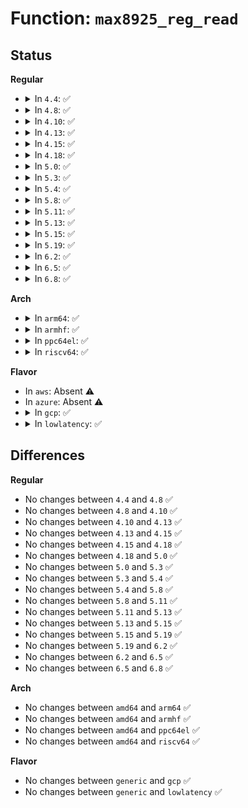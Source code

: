 # Function: <code>max8925_reg_read</code>

## Status
<b>Regular</b>
<ul>
<li>
<details>
<summary>In <code>4.4</code>: ✅</summary>

```c
int max8925_reg_read(struct i2c_client *i2c, int reg);
```

**Collision:** Unique Global

**Inline:** No

**Transformation:** False

**Instances:**

```
In drivers/mfd/max8925-i2c.c (ffffffff81590420)
Location: drivers/mfd/max8925-i2c.c:52
Inline: False
Direct callers:
  - drivers/mfd/max8925-core.c:max8925_tsc_irq
  - drivers/mfd/max8925-core.c:max8925_irq
  - drivers/mfd/max8925-core.c:max8925_device_init
  - drivers/mfd/max8925-core.c:max8925_device_init
  - drivers/mfd/max8925-core.c:max8925_device_init
  - drivers/mfd/max8925-core.c:max8925_device_init
  - drivers/mfd/max8925-core.c:max8925_device_init
  - drivers/mfd/max8925-core.c:max8925_device_init
  - drivers/mfd/max8925-core.c:max8925_device_init
```
**Symbols:**

```
ffffffff81590420-ffffffff8159047c: max8925_reg_read (STB_GLOBAL)
```
</details>
</li>
<li>
<details>
<summary>In <code>4.8</code>: ✅</summary>

```c
int max8925_reg_read(struct i2c_client *i2c, int reg);
```

**Collision:** Unique Global

**Inline:** No

**Transformation:** False

**Instances:**

```
In drivers/mfd/max8925-i2c.c (ffffffff815e5290)
Location: drivers/mfd/max8925-i2c.c:52
Inline: False
Direct callers:
  - drivers/mfd/max8925-core.c:max8925_device_init
  - drivers/mfd/max8925-core.c:max8925_device_init
  - drivers/mfd/max8925-core.c:max8925_device_init
  - drivers/mfd/max8925-core.c:max8925_device_init
  - drivers/mfd/max8925-core.c:max8925_device_init
  - drivers/mfd/max8925-core.c:max8925_device_init
  - drivers/mfd/max8925-core.c:max8925_device_init
  - drivers/mfd/max8925-core.c:max8925_tsc_irq
  - drivers/mfd/max8925-core.c:max8925_irq
```
**Symbols:**

```
ffffffff815e5290-ffffffff815e52ef: max8925_reg_read (STB_GLOBAL)
```
</details>
</li>
<li>
<details>
<summary>In <code>4.10</code>: ✅</summary>

```c
int max8925_reg_read(struct i2c_client *i2c, int reg);
```

**Collision:** Unique Global

**Inline:** No

**Transformation:** False

**Instances:**

```
In drivers/mfd/max8925-i2c.c (ffffffff81612140)
Location: drivers/mfd/max8925-i2c.c:52
Inline: False
Direct callers:
  - drivers/mfd/max8925-core.c:max8925_device_init
  - drivers/mfd/max8925-core.c:max8925_device_init
  - drivers/mfd/max8925-core.c:max8925_device_init
  - drivers/mfd/max8925-core.c:max8925_device_init
  - drivers/mfd/max8925-core.c:max8925_device_init
  - drivers/mfd/max8925-core.c:max8925_device_init
  - drivers/mfd/max8925-core.c:max8925_device_init
  - drivers/mfd/max8925-core.c:max8925_tsc_irq
  - drivers/mfd/max8925-core.c:max8925_irq
```
**Symbols:**

```
ffffffff81612140-ffffffff8161219f: max8925_reg_read (STB_GLOBAL)
```
</details>
</li>
<li>
<details>
<summary>In <code>4.13</code>: ✅</summary>

```c
int max8925_reg_read(struct i2c_client *i2c, int reg);
```

**Collision:** Unique Global

**Inline:** No

**Transformation:** False

**Instances:**

```
In drivers/mfd/max8925-i2c.c (ffffffff816261b0)
Location: drivers/mfd/max8925-i2c.c:52
Inline: False
Direct callers:
  - drivers/mfd/max8925-core.c:max8925_device_init
  - drivers/mfd/max8925-core.c:max8925_device_init
  - drivers/mfd/max8925-core.c:max8925_device_init
  - drivers/mfd/max8925-core.c:max8925_device_init
  - drivers/mfd/max8925-core.c:max8925_device_init
  - drivers/mfd/max8925-core.c:max8925_device_init
  - drivers/mfd/max8925-core.c:max8925_device_init
  - drivers/mfd/max8925-core.c:max8925_tsc_irq
  - drivers/mfd/max8925-core.c:max8925_irq
```
**Symbols:**

```
ffffffff816261b0-ffffffff8162620f: max8925_reg_read (STB_GLOBAL)
```
</details>
</li>
<li>
<details>
<summary>In <code>4.15</code>: ✅</summary>

```c
int max8925_reg_read(struct i2c_client *i2c, int reg);
```

**Collision:** Unique Global

**Inline:** No

**Transformation:** False

**Instances:**

```
In drivers/mfd/max8925-i2c.c (ffffffff8168ea80)
Location: drivers/mfd/max8925-i2c.c:52
Inline: False
Direct callers:
  - drivers/mfd/max8925-core.c:max8925_device_init
  - drivers/mfd/max8925-core.c:max8925_device_init
  - drivers/mfd/max8925-core.c:max8925_device_init
  - drivers/mfd/max8925-core.c:max8925_device_init
  - drivers/mfd/max8925-core.c:max8925_device_init
  - drivers/mfd/max8925-core.c:max8925_device_init
  - drivers/mfd/max8925-core.c:max8925_device_init
  - drivers/mfd/max8925-core.c:max8925_tsc_irq
  - drivers/mfd/max8925-core.c:max8925_irq
```
**Symbols:**

```
ffffffff8168ea80-ffffffff8168eadf: max8925_reg_read (STB_GLOBAL)
```
</details>
</li>
<li>
<details>
<summary>In <code>4.18</code>: ✅</summary>

```c
int max8925_reg_read(struct i2c_client *i2c, int reg);
```

**Collision:** Unique Global

**Inline:** No

**Transformation:** False

**Instances:**

```
In drivers/mfd/max8925-i2c.c (ffffffff816caba0)
Location: drivers/mfd/max8925-i2c.c:52
Inline: False
Direct callers:
  - drivers/mfd/max8925-core.c:max8925_device_init
  - drivers/mfd/max8925-core.c:max8925_device_init
  - drivers/mfd/max8925-core.c:max8925_device_init
  - drivers/mfd/max8925-core.c:max8925_device_init
  - drivers/mfd/max8925-core.c:max8925_device_init
  - drivers/mfd/max8925-core.c:max8925_device_init
  - drivers/mfd/max8925-core.c:max8925_device_init
  - drivers/mfd/max8925-core.c:max8925_tsc_irq
  - drivers/mfd/max8925-core.c:max8925_irq
```
**Symbols:**

```
ffffffff816caba0-ffffffff816cabff: max8925_reg_read (STB_GLOBAL)
```
</details>
</li>
<li>
<details>
<summary>In <code>5.0</code>: ✅</summary>

```c
int max8925_reg_read(struct i2c_client *i2c, int reg);
```

**Collision:** Unique Global

**Inline:** No

**Transformation:** False

**Instances:**

```
In drivers/mfd/max8925-i2c.c (ffffffff816ec0e0)
Location: drivers/mfd/max8925-i2c.c:52
Inline: False
Direct callers:
  - drivers/mfd/max8925-core.c:max8925_device_init
  - drivers/mfd/max8925-core.c:max8925_device_init
  - drivers/mfd/max8925-core.c:max8925_device_init
  - drivers/mfd/max8925-core.c:max8925_device_init
  - drivers/mfd/max8925-core.c:max8925_device_init
  - drivers/mfd/max8925-core.c:max8925_device_init
  - drivers/mfd/max8925-core.c:max8925_device_init
  - drivers/mfd/max8925-core.c:max8925_tsc_irq
  - drivers/mfd/max8925-core.c:max8925_irq
```
**Symbols:**

```
ffffffff816ec0e0-ffffffff816ec13f: max8925_reg_read (STB_GLOBAL)
```
</details>
</li>
<li>
<details>
<summary>In <code>5.3</code>: ✅</summary>

```c
int max8925_reg_read(struct i2c_client *i2c, int reg);
```

**Collision:** Unique Global

**Inline:** No

**Transformation:** False

**Instances:**

```
In drivers/mfd/max8925-i2c.c (ffffffff81725830)
Location: drivers/mfd/max8925-i2c.c:49
Inline: False
Direct callers:
  - drivers/mfd/max8925-core.c:max8925_device_init
  - drivers/mfd/max8925-core.c:max8925_device_init
  - drivers/mfd/max8925-core.c:max8925_device_init
  - drivers/mfd/max8925-core.c:max8925_device_init
  - drivers/mfd/max8925-core.c:max8925_device_init
  - drivers/mfd/max8925-core.c:max8925_device_init
  - drivers/mfd/max8925-core.c:max8925_device_init
  - drivers/mfd/max8925-core.c:max8925_tsc_irq
  - drivers/mfd/max8925-core.c:max8925_irq
```
**Symbols:**

```
ffffffff81725830-ffffffff81725892: max8925_reg_read (STB_GLOBAL)
```
</details>
</li>
<li>
<details>
<summary>In <code>5.4</code>: ✅</summary>

```c
int max8925_reg_read(struct i2c_client *i2c, int reg);
```

**Collision:** Unique Global

**Inline:** No

**Transformation:** False

**Instances:**

```
In drivers/mfd/max8925-i2c.c (ffffffff81749af0)
Location: drivers/mfd/max8925-i2c.c:49
Inline: False
Direct callers:
  - drivers/mfd/max8925-core.c:max8925_device_init
  - drivers/mfd/max8925-core.c:max8925_device_init
  - drivers/mfd/max8925-core.c:max8925_device_init
  - drivers/mfd/max8925-core.c:max8925_device_init
  - drivers/mfd/max8925-core.c:max8925_device_init
  - drivers/mfd/max8925-core.c:max8925_device_init
  - drivers/mfd/max8925-core.c:max8925_device_init
  - drivers/mfd/max8925-core.c:max8925_tsc_irq
  - drivers/mfd/max8925-core.c:max8925_irq
```
**Symbols:**

```
ffffffff81749af0-ffffffff81749b52: max8925_reg_read (STB_GLOBAL)
```
</details>
</li>
<li>
<details>
<summary>In <code>5.8</code>: ✅</summary>

```c
int max8925_reg_read(struct i2c_client *i2c, int reg);
```

**Collision:** Unique Global

**Inline:** No

**Transformation:** False

**Instances:**

```
In drivers/mfd/max8925-i2c.c (ffffffff81807a30)
Location: drivers/mfd/max8925-i2c.c:49
Inline: False
Direct callers:
  - drivers/mfd/max8925-core.c:max8925_device_init
  - drivers/mfd/max8925-core.c:max8925_tsc_irq
  - drivers/mfd/max8925-core.c:max8925_irq
```
**Symbols:**

```
ffffffff81807a30-ffffffff81807a92: max8925_reg_read (STB_GLOBAL)
```
</details>
</li>
<li>
<details>
<summary>In <code>5.11</code>: ✅</summary>

```c
int max8925_reg_read(struct i2c_client *i2c, int reg);
```

**Collision:** Unique Global

**Inline:** No

**Transformation:** False

**Instances:**

```
In drivers/mfd/max8925-i2c.c (ffffffff81817a70)
Location: drivers/mfd/max8925-i2c.c:49
Inline: False
Direct callers:
  - drivers/mfd/max8925-core.c:max8925_device_init
  - drivers/mfd/max8925-core.c:max8925_tsc_irq
  - drivers/mfd/max8925-core.c:max8925_irq
```
**Symbols:**

```
ffffffff81817a70-ffffffff81817ad2: max8925_reg_read (STB_GLOBAL)
```
</details>
</li>
<li>
<details>
<summary>In <code>5.13</code>: ✅</summary>

```c
int max8925_reg_read(struct i2c_client *i2c, int reg);
```

**Collision:** Unique Global

**Inline:** No

**Transformation:** False

**Instances:**

```
In drivers/mfd/max8925-i2c.c (ffffffff817fbee0)
Location: drivers/mfd/max8925-i2c.c:49
Inline: False
Direct callers:
  - drivers/mfd/max8925-core.c:max8925_device_init
  - drivers/mfd/max8925-core.c:max8925_tsc_irq
  - drivers/mfd/max8925-core.c:max8925_irq
```
**Symbols:**

```
ffffffff817fbee0-ffffffff817fbf42: max8925_reg_read (STB_GLOBAL)
```
</details>
</li>
<li>
<details>
<summary>In <code>5.15</code>: ✅</summary>

```c
int max8925_reg_read(struct i2c_client *i2c, int reg);
```

**Collision:** Unique Global

**Inline:** No

**Transformation:** False

**Instances:**

```
In drivers/mfd/max8925-i2c.c (ffffffff81885490)
Location: drivers/mfd/max8925-i2c.c:49
Inline: False
Direct callers:
  - drivers/mfd/max8925-core.c:max8925_device_init
  - drivers/mfd/max8925-core.c:max8925_tsc_irq
  - drivers/mfd/max8925-core.c:max8925_irq
```
**Symbols:**

```
ffffffff81885490-ffffffff818854f2: max8925_reg_read (STB_GLOBAL)
```
</details>
</li>
<li>
<details>
<summary>In <code>5.19</code>: ✅</summary>

```c
int max8925_reg_read(struct i2c_client *i2c, int reg);
```

**Collision:** Unique Global

**Inline:** No

**Transformation:** False

**Instances:**

```
In drivers/mfd/max8925-i2c.c (ffffffff819ce210)
Location: drivers/mfd/max8925-i2c.c:49
Inline: False
Direct callers:
  - drivers/mfd/max8925-core.c:max8925_device_init
  - drivers/mfd/max8925-core.c:max8925_tsc_irq
  - drivers/mfd/max8925-core.c:max8925_irq
```
**Symbols:**

```
ffffffff819ce210-ffffffff819ce279: max8925_reg_read (STB_GLOBAL)
```
</details>
</li>
<li>
<details>
<summary>In <code>6.2</code>: ✅</summary>

```c
int max8925_reg_read(struct i2c_client *i2c, int reg);
```

**Collision:** Unique Global

**Inline:** No

**Transformation:** False

**Instances:**

```
In drivers/mfd/max8925-i2c.c (ffffffff81b46e60)
Location: drivers/mfd/max8925-i2c.c:49
Inline: False
Direct callers:
  - drivers/mfd/max8925-core.c:max8925_device_init
  - drivers/mfd/max8925-core.c:max8925_tsc_irq
  - drivers/mfd/max8925-core.c:max8925_irq
```
**Symbols:**

```
ffffffff81b46e60-ffffffff81b46ec9: max8925_reg_read (STB_GLOBAL)
```
</details>
</li>
<li>
<details>
<summary>In <code>6.5</code>: ✅</summary>

```c
int max8925_reg_read(struct i2c_client *i2c, int reg);
```

**Collision:** Unique Global

**Inline:** No

**Transformation:** False

**Instances:**

```
In drivers/mfd/max8925-i2c.c (ffffffff81b9a230)
Location: drivers/mfd/max8925-i2c.c:49
Inline: False
Direct callers:
  - drivers/mfd/max8925-core.c:max8925_device_init
  - drivers/mfd/max8925-core.c:max8925_tsc_irq
  - drivers/mfd/max8925-core.c:max8925_irq
```
**Symbols:**

```
ffffffff81b9a230-ffffffff81b9a299: max8925_reg_read (STB_GLOBAL)
```
</details>
</li>
<li>
<details>
<summary>In <code>6.8</code>: ✅</summary>

```c
int max8925_reg_read(struct i2c_client *i2c, int reg);
```

**Collision:** Unique Global

**Inline:** No

**Transformation:** False

**Instances:**

```
In drivers/mfd/max8925-i2c.c (ffffffff81bee1e0)
Location: drivers/mfd/max8925-i2c.c:49
Inline: False
Direct callers:
  - drivers/mfd/max8925-core.c:max8925_device_init
  - drivers/mfd/max8925-core.c:max8925_tsc_irq
  - drivers/mfd/max8925-core.c:max8925_irq
```
**Symbols:**

```
ffffffff81bee1e0-ffffffff81bee249: max8925_reg_read (STB_GLOBAL)
```
</details>
</li>
</ul>
<b>Arch</b>
<ul>
<li>
<details>
<summary>In <code>arm64</code>: ✅</summary>

```c
int max8925_reg_read(struct i2c_client *i2c, int reg);
```

**Collision:** Unique Global

**Inline:** No

**Transformation:** False

**Instances:**

```
In drivers/mfd/max8925-i2c.c (ffff800010947608)
Location: drivers/mfd/max8925-i2c.c:49
Inline: False
Direct callers:
  - drivers/mfd/max8925-core.c:max8925_device_init
  - drivers/mfd/max8925-core.c:max8925_device_init
  - drivers/mfd/max8925-core.c:max8925_device_init
  - drivers/mfd/max8925-core.c:max8925_device_init
  - drivers/mfd/max8925-core.c:max8925_device_init
  - drivers/mfd/max8925-core.c:max8925_device_init
  - drivers/mfd/max8925-core.c:max8925_device_init
  - drivers/mfd/max8925-core.c:max8925_tsc_irq
  - drivers/mfd/max8925-core.c:max8925_irq
```
**Symbols:**

```
ffff800010947608-ffff800010947684: max8925_reg_read (STB_GLOBAL)
```
</details>
</li>
<li>
<details>
<summary>In <code>armhf</code>: ✅</summary>

```c
int max8925_reg_read(struct i2c_client *i2c, int reg);
```

**Collision:** Unique Global

**Inline:** No

**Transformation:** False

**Instances:**

```
In drivers/mfd/max8925-i2c.c (c0a3090c)
Location: drivers/mfd/max8925-i2c.c:49
Inline: False
Direct callers:
  - drivers/mfd/max8925-core.c:max8925_device_init
  - drivers/mfd/max8925-core.c:max8925_device_init
  - drivers/mfd/max8925-core.c:max8925_device_init
  - drivers/mfd/max8925-core.c:max8925_device_init
  - drivers/mfd/max8925-core.c:max8925_device_init
  - drivers/mfd/max8925-core.c:max8925_device_init
  - drivers/mfd/max8925-core.c:max8925_device_init
  - drivers/mfd/max8925-core.c:max8925_tsc_irq
  - drivers/mfd/max8925-core.c:max8925_irq
```
**Symbols:**

```
c0a3090c-c0a3095c: max8925_reg_read (STB_GLOBAL)
```
</details>
</li>
<li>
<details>
<summary>In <code>ppc64el</code>: ✅</summary>

```c
int max8925_reg_read(struct i2c_client *i2c, int reg);
```

**Collision:** Unique Global

**Inline:** No

**Transformation:** False

**Instances:**

```
In drivers/mfd/max8925-i2c.c (c0000000009f23d0)
Location: drivers/mfd/max8925-i2c.c:49
Inline: False
Direct callers:
  - drivers/mfd/max8925-core.c:max8925_device_init
  - drivers/mfd/max8925-core.c:max8925_device_init
  - drivers/mfd/max8925-core.c:max8925_device_init
  - drivers/mfd/max8925-core.c:max8925_device_init
  - drivers/mfd/max8925-core.c:max8925_device_init
  - drivers/mfd/max8925-core.c:max8925_device_init
  - drivers/mfd/max8925-core.c:max8925_device_init
  - drivers/mfd/max8925-core.c:max8925_tsc_irq
  - drivers/mfd/max8925-core.c:max8925_irq
```
**Symbols:**

```
c0000000009f23d0-c0000000009f2488: max8925_reg_read (STB_GLOBAL)
```
</details>
</li>
<li>
<details>
<summary>In <code>riscv64</code>: ✅</summary>

```c
int max8925_reg_read(struct i2c_client *i2c, int reg);
```

**Collision:** Unique Global

**Inline:** No

**Transformation:** False

**Instances:**

```
In drivers/mfd/max8925-i2c.c (ffffffe0005b97c8)
Location: drivers/mfd/max8925-i2c.c:49
Inline: False
Direct callers:
  - drivers/mfd/max8925-core.c:max8925_device_init
  - drivers/mfd/max8925-core.c:max8925_device_init
  - drivers/mfd/max8925-core.c:max8925_device_init
  - drivers/mfd/max8925-core.c:max8925_device_init
  - drivers/mfd/max8925-core.c:max8925_device_init
  - drivers/mfd/max8925-core.c:max8925_device_init
  - drivers/mfd/max8925-core.c:max8925_device_init
  - drivers/mfd/max8925-core.c:max8925_tsc_irq
  - drivers/mfd/max8925-core.c:max8925_irq
```
**Symbols:**

```
ffffffe0005b97c8-ffffffe0005b9840: max8925_reg_read (STB_GLOBAL)
```
</details>
</li>
</ul>
<b>Flavor</b>
<ul>
<li>
In <code>aws</code>: Absent ⚠️
</li>
<li>
In <code>azure</code>: Absent ⚠️
</li>
<li>
<details>
<summary>In <code>gcp</code>: ✅</summary>

```c
int max8925_reg_read(struct i2c_client *i2c, int reg);
```

**Collision:** Unique Global

**Inline:** No

**Transformation:** False

**Instances:**

```
In drivers/mfd/max8925-i2c.c (ffffffff8173cfb0)
Location: drivers/mfd/max8925-i2c.c:49
Inline: False
Direct callers:
  - drivers/mfd/max8925-core.c:max8925_device_init
  - drivers/mfd/max8925-core.c:max8925_device_init
  - drivers/mfd/max8925-core.c:max8925_device_init
  - drivers/mfd/max8925-core.c:max8925_device_init
  - drivers/mfd/max8925-core.c:max8925_device_init
  - drivers/mfd/max8925-core.c:max8925_device_init
  - drivers/mfd/max8925-core.c:max8925_device_init
  - drivers/mfd/max8925-core.c:max8925_tsc_irq
  - drivers/mfd/max8925-core.c:max8925_irq
```
**Symbols:**

```
ffffffff8173cfb0-ffffffff8173d012: max8925_reg_read (STB_GLOBAL)
```
</details>
</li>
<li>
<details>
<summary>In <code>lowlatency</code>: ✅</summary>

```c
int max8925_reg_read(struct i2c_client *i2c, int reg);
```

**Collision:** Unique Global

**Inline:** No

**Transformation:** False

**Instances:**

```
In drivers/mfd/max8925-i2c.c (ffffffff817583f0)
Location: drivers/mfd/max8925-i2c.c:49
Inline: False
Direct callers:
  - drivers/mfd/max8925-core.c:max8925_device_init
  - drivers/mfd/max8925-core.c:max8925_device_init
  - drivers/mfd/max8925-core.c:max8925_device_init
  - drivers/mfd/max8925-core.c:max8925_device_init
  - drivers/mfd/max8925-core.c:max8925_device_init
  - drivers/mfd/max8925-core.c:max8925_device_init
  - drivers/mfd/max8925-core.c:max8925_device_init
  - drivers/mfd/max8925-core.c:max8925_tsc_irq
  - drivers/mfd/max8925-core.c:max8925_irq
```
**Symbols:**

```
ffffffff817583f0-ffffffff81758452: max8925_reg_read (STB_GLOBAL)
```
</details>
</li>
</ul>

## Differences
<b>Regular</b>
<ul>
<li>
No changes between <code>4.4</code> and <code>4.8</code> ✅
</li>
<li>
No changes between <code>4.8</code> and <code>4.10</code> ✅
</li>
<li>
No changes between <code>4.10</code> and <code>4.13</code> ✅
</li>
<li>
No changes between <code>4.13</code> and <code>4.15</code> ✅
</li>
<li>
No changes between <code>4.15</code> and <code>4.18</code> ✅
</li>
<li>
No changes between <code>4.18</code> and <code>5.0</code> ✅
</li>
<li>
No changes between <code>5.0</code> and <code>5.3</code> ✅
</li>
<li>
No changes between <code>5.3</code> and <code>5.4</code> ✅
</li>
<li>
No changes between <code>5.4</code> and <code>5.8</code> ✅
</li>
<li>
No changes between <code>5.8</code> and <code>5.11</code> ✅
</li>
<li>
No changes between <code>5.11</code> and <code>5.13</code> ✅
</li>
<li>
No changes between <code>5.13</code> and <code>5.15</code> ✅
</li>
<li>
No changes between <code>5.15</code> and <code>5.19</code> ✅
</li>
<li>
No changes between <code>5.19</code> and <code>6.2</code> ✅
</li>
<li>
No changes between <code>6.2</code> and <code>6.5</code> ✅
</li>
<li>
No changes between <code>6.5</code> and <code>6.8</code> ✅
</li>
</ul>
<b>Arch</b>
<ul>
<li>
No changes between <code>amd64</code> and <code>arm64</code> ✅
</li>
<li>
No changes between <code>amd64</code> and <code>armhf</code> ✅
</li>
<li>
No changes between <code>amd64</code> and <code>ppc64el</code> ✅
</li>
<li>
No changes between <code>amd64</code> and <code>riscv64</code> ✅
</li>
</ul>
<b>Flavor</b>
<ul>
<li>
No changes between <code>generic</code> and <code>gcp</code> ✅
</li>
<li>
No changes between <code>generic</code> and <code>lowlatency</code> ✅
</li>
</ul>
